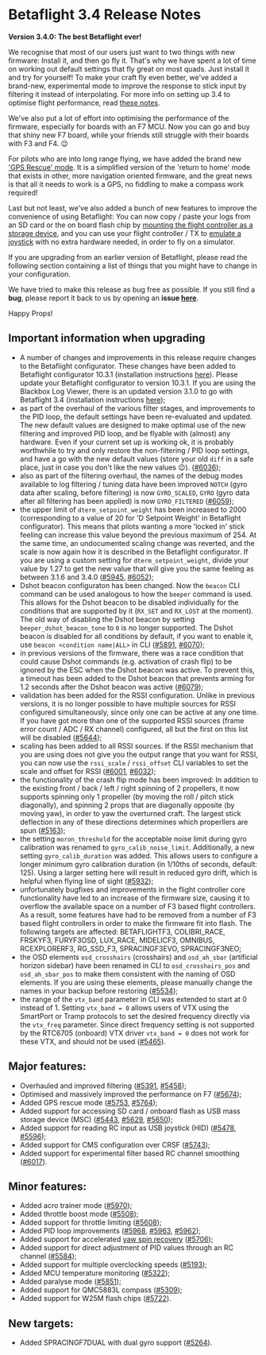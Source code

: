 # Betaflight 3.4 Release Notes

**Version 3.4.0: The best Betaflight ever!**

We recognise that most of our users just want to two things with new firmware: Install it, and then go fly it. That's why we have spent a lot of time on working out default settings that fly great on most quads. Just install it and try for yourself! To make your craft fly even better, we've added a brand-new, experimental mode to improve the response to stick input by filtering it instead of interpolating. For more info on setting up 3.4 to optimise flight performance, read [these notes](/docs/tuning/Tuning-Tips-for-Betaflight-3.4).

We've also put a lot of effort into optimising the performance of the firmware, especially for boards with an F7 MCU. Now you can go and buy that shiny new F7 board, while your friends still struggle with their boards with F3 and F4. :wink:

For pilots who are into long range flying, we have added the brand new ['GPS Rescue' mode](/docs/wiki/archive/GPS-Rescue-Mode). It is a simplified version of the 'return to home' mode that exists in other, more navigation oriented firmware, and the great news is that all it needs to work is a GPS, no fiddling to make a compass work required!

Last but not least, we've also added a bunch of new features to improve the convenience of using Betaflight: You can now copy / paste your logs from an SD card or the on board flash chip by [mounting the flight controller as a storage device](/docs/wiki/archive/Mass-Storage-Device-(MSC)-Support), and you can use your flight controller / TX to [emulate a joystick](/docs/wiki/archive/HID-Joystick-Support) with no extra hardware needed, in order to fly on a simulator.

If you are upgrading from an earlier version of Betaflight, please read the following section containing a list of things that you might have to change in your configuration.

We have tried to make this release as bug free as possible. If you still find a **bug**, please report it back to us by opening an **issue [here](https://github.com/betaflight/betaflight/issues)**.

Happy Props!


## Important information when upgrading

- A number of changes and improvements in this release require changes to the Betaflight configurator. These changes have been added to Betaflight configurator 10.3.1 (installation instructions [here](https://github.com/betaflight/betaflight-configurator#installation)). Please update your Betaflight configurator to version 10.3.1. If you are using the Blackbox Log Viewer, there is an updated version 3.1.0 to go with Betaflight 3.4 (installation instructions [here](https://github.com/betaflight/blackbox-log-viewer#installation));
- as part of the overhaul of the various filter stages, and improvements to the PID loop, the default settings have been re-evaluated and updated. The new default values are designed to make optimal use of the new filtering and improved PID loop, and be flyable with (almost) any hardware. Even if your current set up is working ok, it is probably worthwhile to try and only restore the non-filtering / PID loop settings, and have a go with the new default values (store your old `diff` in a safe place, just in case you don't like the new values :wink:). ([#6036](https://github.com/betaflight/betaflight/pull/6036));
- also as part of the filtering overhaul, the names of the debug modes available to log filtering / tuning data have been improved `NOTCH` (gyro data after scaling, before filtering) is now `GYRO_SCALED`, `GYRO` (gyro data after all filtering has been applied) is now `GYRO_FILTERED` ([#6059](https://github.com/betaflight/betaflight/pull/6059));
- the upper limit of `dterm_setpoint_weight` has been increased to 2000 (corresponding to a value of 20 for 'D Setpoint Weight' in Betaflight configurator). This means that pilots wanting a more 'locked in' stick feeling can increase this value beyond the previous maximum of 254. At the same time, an undocumented scaling change was reverted, and the scale is now again how it is described in the Betaflight configurator. If you are using a custom setting for `dterm_setpoint_weight`, divide your value by 1.27 to get the new value that will give you the same feeling as between 3.1.6 and 3.4.0 ([#5945](https://github.com/betaflight/betaflight/pull/5945), [#6052](https://github.com/betaflight/betaflight/pull/6052));
- Dshot beacon configuraton has been changed. Now the `beacon` CLI command can be used analogous to how the `beeper` command is used. This allows for the Dshot beacon to be disabled individually for the conditions that are supported by it (`RX_SET` and `RX_LOST` at the moment). The old way of disabling the Dshot beacon by setting `beeper_dshot_beacon_tone` to `0` is no longer supported. The Dshot beacon is disabled for all conditions by default, if you want to enable it, use `beacon <condition name|ALL>` in CLI ([#5891](https://github.com/betaflight/betaflight/pull/5891), [#6070](https://github.com/betaflight/betaflight/pull/6070));
- in previous versions of the firmware, there was a race condition that could cause Dshot commands (e.g. activation of crash flip) to be ignored by the ESC when the Dshot beacon was active. To prevent this, a timeout has been added to the Dshot beacon that prevents arming for 1.2 seconds after the Dshot beacon was active ([#6079](https://github.com/betaflight/betaflight/pull/6079));
- validation has been added for the RSSI configuration. Unlike in previous versions, it is no longer possible to have multiple sources for RSSI configured simultaneously, since only one can be active at any one time. If you have got more than one of the supported RSSI sources (frame error count / ADC / RX channel) configured, all but the first on this list will be disabled ([#5644](https://github.com/betaflight/betaflight/pull/5644));
- scaling has been added to all RSSI sources. If the RSSI mechanism that you are using does not give you the output range that you want for RSSI, you can now use the `rssi_scale` / `rssi_offset` CLI variables to set the scale and offset for RSSI ([#6001](https://github.com/betaflight/betaflight/pull/6001), [#6032](https://github.com/betaflight/betaflight/pull/6032));
- the functionality of the crash flip mode has been improved: In addition to the existing front / back / left / right spinning of 2 propellers, it now supports spinning only 1 propeller (by moving the roll / pitch stick diagonally), and spinning 2 props that are diagonally opposite (by moving yaw), in order to yaw the overturned craft. The largest stick deflection in any of these directions determines which properllers are spun ([#5163](https://github.com/betaflight/betaflight/pull/5163));
- the setting `moron_threshold` for the acceptable noise limit during gyro calibration was renamed to `gyro_calib_noise_limit`. Additionally, a new setting `gyro_calib_duration` was added. This allows users to configure a longer minimum gyro calibration duration (in 1/10ths of seconds, default: 125). Using a larger setting here will result in reduced gyro drift, which is helpful when flying line of sight ([#5932](https://github.com/betaflight/betaflight/pull/5932));
- unfortunately bugfixes and improvements in the flight controller core functionality have led to an increase of the firmware size, causing it to overflow the available space on a number of F3 based flight controllers. As a result, some features have had to be removed from a number of F3 based flight controllers in order to make the firmware fit into flash. The following targets are affected: BETAFLIGHTF3, COLIBRI\_RACE, FRSKYF3, FURYF3OSD, LUX\_RACE, MIDELICF3, OMNIBUS, RCEXPLORERF3, RG\_SSD\_F3, SPRACINGF3EVO, SPRACINGF3NEO;
- the OSD elements `osd_crosshairs` (crosshairs) and `osd_ah_sbar` (artificial horizon sidebar) have been renamed in CLI to `osd_crosshairs_pos` and `osd_ah_sbar_pos` to make them consistent with the naming of OSD elements. If you are using these elements, please manually change the names in your backup before restoring ([#5534](https://github.com/betaflight/betaflight/pull/5534));
- the range of the `vtx_band` parameter in CLI was extended to start at 0 instead of 1. Setting `vtx_band = 0` allows users of VTX using the SmartPort or Tramp protocols to set the desired frequency directly via the `vtx_freq` parameter. Since direct frequency setting is not supported by the RTC6705 (onboard) VTX driver `vtx_band = 0` does not work for these VTX, and should not be used ([#5465](https://github.com/betaflight/betaflight/pull/5465)).


## Major features:

- Overhauled and improved filtering ([#5391](https://github.com/betaflight/betaflight/pull/5391), [#5458](https://github.com/betaflight/betaflight/pull/5458));
- Optimised and massively improved the performance on F7 ([#5674](https://github.com/betaflight/betaflight/pull/5674));
- Added GPS rescue mode ([#5753](https://github.com/betaflight/betaflight/pull/5753), [#5764](https://github.com/betaflight/betaflight/pull/5764));
- Added support for accessing SD card / onboard flash as USB mass storage device (MSC) ([#5443](https://github.com/betaflight/betaflight/pull/5443), [#5629](https://github.com/betaflight/betaflight/pull/5629), [#5650](https://github.com/betaflight/betaflight/pull/5650));
- Added support for reading RC input as USB joystick (HID) ([#5478](https://github.com/betaflight/betaflight/pull/5478), [#5596](https://github.com/betaflight/betaflight/pull/5596));
- Added support for CMS configuration over CRSF ([#5743](https://github.com/betaflight/betaflight/pull/5743));
- Added support for experimental filter based RC channel smoothing ([#6017](https://github.com/betaflight/betaflight/pull/6017)).


## Minor features:

- Added acro trainer mode ([#5970](https://github.com/betaflight/betaflight/pull/5970));
- Added throttle boost mode ([#5508](https://github.com/betaflight/betaflight/pull/5508));
- Added support for throttle limiting ([#5608](https://github.com/betaflight/betaflight/pull/5608));
- Added PID loop improvements ([#5968](https://github.com/betaflight/betaflight/pull/5968), [#5963](https://github.com/betaflight/betaflight/pull/5963), [#5962](https://github.com/betaflight/betaflight/pull/5962));
- Added support for accelerated [yaw spin recovery](/docs/wiki/archive/Yaw-Spin-Recovery-and-Gyro-Overflow-Detect) ([#5706](https://github.com/betaflight/betaflight/pull/5706));
- Added support for direct adjustment of PID values through an RC channel ([#5584](https://github.com/betaflight/betaflight/pull/5584));
- Added support for multiple overclocking speeds ([#5193](https://github.com/betaflight/betaflight/pull/5193));
- Added MCU temperature monitoring ([#5322](https://github.com/betaflight/betaflight/pull/5322));
- Added paralyse mode ([#5851](https://github.com/betaflight/betaflight/pull/5851));
- Added support for QMC5883L compass ([#5309](https://github.com/betaflight/betaflight/pull/5309));
- Added support for W25M flash chips ([#5722](https://github.com/betaflight/betaflight/pull/5722)).


## New targets:

- Added SPRACINGF7DUAL with dual gyro support ([#5264](https://github.com/betaflight/betaflight/pull/5264)).

